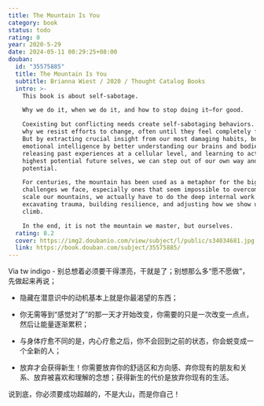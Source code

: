 ```yaml
---
title: The Mountain Is You
category: book
status: todo
rating: 0
year: 2020-5-29
date: 2024-05-11 00:29:25+08:00
douban:
  id: "35575885"
  title: The Mountain Is You
  subtitle: Brianna Wiest / 2020 / Thought Catalog Books
  intro: >-
    This book is about self-sabotage.

    Why we do it, when we do it, and how to stop doing it—for good.

    Coexisting but conflicting needs create self-sabotaging behaviors. This is
    why we resist efforts to change, often until they feel completely futile.
    But by extracting crucial insight from our most damaging habits, building
    emotional intelligence by better understanding our brains and bodies,
    releasing past experiences at a cellular level, and learning to act as our
    highest potential future selves, we can step out of our own way and into our
    potential.

    For centuries, the mountain has been used as a metaphor for the big
    challenges we face, especially ones that seem impossible to overcome. To
    scale our mountains, we actually have to do the deep internal work of
    excavating trauma, building resilience, and adjusting how we show up for the
    climb.

    In the end, it is not the mountain we master, but ourselves.
  rating: 8.2
  cover: https://img2.doubanio.com/view/subject/l/public/s34034681.jpg
  link: https://book.douban.com/subject/35575885/
---
```


Via tw indigo - 别总想着必须要干得漂亮，干就是了；别想那么多“愿不愿做”，先做起来再说；

- 隐藏在潜意识中的动机基本上就是你最渴望的东西；

- 你无需等到“感觉对了”的那一天才开始改变，你需要的只是一次改变一点点，然后让能量逐渐累积；

- 与身体疗愈不同的是，内心疗愈之后，你不会回到之前的状态，你会蜕变成一个全新的人；

- 放弃才会获得新生！你需要放弃你的舒适区和方向感、弃你现有的朋友和关系、放弃被喜欢和理解的念想；获得新生的代价是放弃你现有的生活。

说到底，你必须要成功超越的，不是大山，而是你自己！
